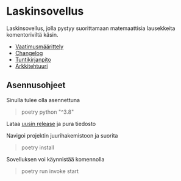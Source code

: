 # Laskinsovellus

Laskinsovellus, jolla pystyy suorittamaan matemaattisia lausekkeita komentoriviltä käsin.

- [Vaatimusmäärittely](./dokumentaatio/vaatimusmaarittely.md)
- [Changelog](./dokumentaatio/changelog.md)
- [Tuntikirjanpito](./dokumentaatio/tyoaikakirjanpito.md)
- [Arkkitehtuuri](./dokumentaatio/arkkitehtuuri.md)

## Asennusohjeet

Sinulla tulee olla asennettuna
>poetry
>python "^3.8"

Lataa [uusin release](https://github.com/tumffa/ot-harjoitustyo/releases/tag/viikko5) ja pura tiedosto

Navigoi projektin juurihakemistoon ja suorita
>poetry install

Sovelluksen voi käynnistää komennolla
>poetry run invoke start
